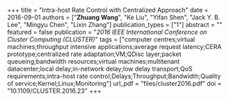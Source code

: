+++
title = "Intra-host Rate Control with Centralized Approach"
date = 2016-09-01
authors = ["**Zhuang Wang**", "Ke Liu", "Yifan Shen", "Jack Y. B. Lee", "Mingyu Chen", "Lixin Zhang"]
publication_types = ["1"]
abstract = ""
featured = false
publication = "*2016 IEEE International Conference on Cluster Computing (CLUSTER)*"
tags = ["computer centres;virtual machines;throughput intensive applications;average request latency;CERA prototype;centralized rate adaptation;VM;QDisc layer;packet queueing;bandwidth resources;virtual machines;multitenant datacenter;local delay;in-network delay;low delay transport;QoS requirements;intra-host rate control;Delays;Throughput;Bandwidth;Quality of service;Kernel;Linux;Monitoring"]
url_pdf = "files/cluster2016.pdf"
doi = "10.1109/CLUSTER.2016.23"
+++

